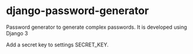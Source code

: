 # django-password-generator
Password generator to generate complex passwords. It is developed using Django 3

Add a secret key to settings SECRET_KEY.
